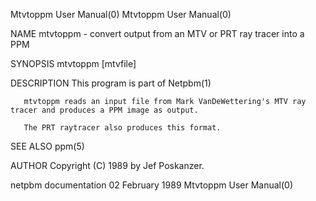 Mtvtoppm User Manual(0)                                                                                                                                                               Mtvtoppm User Manual(0)



NAME
       mtvtoppm - convert output from an MTV or PRT ray tracer into a PPM


SYNOPSIS
       mtvtoppm [mtvfile]


DESCRIPTION
       This program is part of Netpbm(1)

       mtvtoppm reads an input file from Mark VanDeWettering's MTV ray tracer and produces a PPM image as output.

       The PRT raytracer also produces this format.


SEE ALSO
       ppm(5)



AUTHOR
       Copyright (C) 1989 by Jef Poskanzer.



netpbm documentation                                                                           02 February 1989                                                                       Mtvtoppm User Manual(0)
